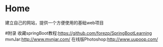 # Home
建立自己的网站，提供一个方便使用的基础web项目

#附录
收藏springBoot教程:https://github.com/forezp/SpringBootLearning
mvnJar:http://www.mvnjar.com/
在线版Photoshop:http://www.uupoop.com/
